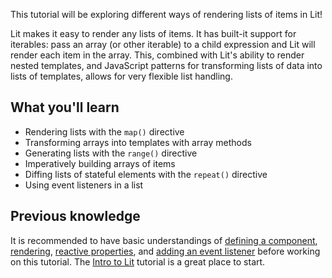 This tutorial will be exploring different ways of rendering lists of items in
Lit!

Lit makes it easy to render any lists of items. It has built-it support for
iterables: pass an array (or other iterable) to a child expression and Lit will
render each item in the array. This, combined with Lit's ability to render
nested templates, and JavaScript patterns for transforming lists of data into
lists of templates, allows for very flexible list handling.

## What you'll learn
- Rendering lists with the `map()` directive
- Transforming arrays into templates with array methods
- Generating lists with the `range()` directive
- Imperatively building arrays of items
- Diffing lists of stateful elements with the `repeat()` directive
- Using event listeners in a list

## Previous knowledge
It is recommended to have basic understandings of
[defining a component](/docs/components/defining/),
[rendering](/docs/components/rendering/),
[reactive properties](/docs/components/properties/), and
[adding an event listener](/docs/components/events/#adding-event-listeners-in-the-element-template)
before working on this tutorial. The [Intro to Lit](/tutorials/intro-to-lit/)
tutorial is a great place to start.
